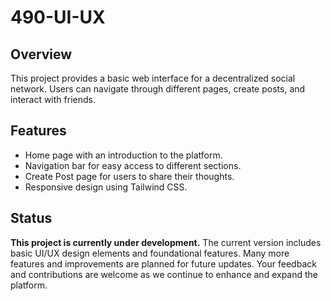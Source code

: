 # 490-UI-UX
## Overview

This project provides a basic web interface for a decentralized social network. Users can navigate through different pages, create posts, and interact with friends.

## Features

- Home page with an introduction to the platform.
- Navigation bar for easy access to different sections.
- Create Post page for users to share their thoughts.
- Responsive design using Tailwind CSS.
## Status
**This project is currently under development.** The current version includes basic UI/UX design elements and foundational features. Many more features and improvements are planned for future updates. Your feedback and contributions are welcome as we continue to enhance and expand the platform.
